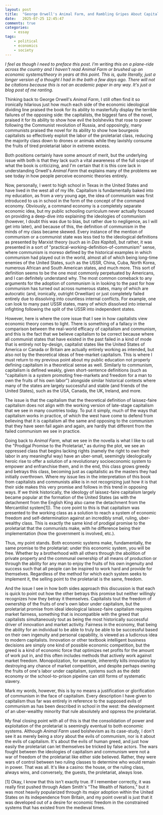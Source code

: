 ```yaml
---
layout: post
title:  "George Orwell's Animal Farm, and Rambling Gripes About Capitalism v. Communism"
date:   2025-07-25 12:45:47
comments: true
categories:
    - essay
tags:
    - political
    - economics
    - society
---
```


*I feel as though I need to preface this post. I'm writing this on a plane-ride across the country and I haven't read Animal Farm or brushed up on economic systems/theory in years at this point. This is, quite literally, just a longer version of a thought I had in the bath a few days ago. There will not be citations because this is not an academic paper in any way. It's just a blog post of me ranting.*

Thinking back to George Orwell's *Animal Farm*, I still often find it so ironically hilarious just how much each side of the economic ideological dividing line praised the book for its ability to masterfully display the terrible failures of the opposing side: the capitalists, the biggest fans of the novel, praised it for its ability to show how evil the bolsheviks that rose to power following the Communist revolution of Russia, and opposingly, many communists praised the novel for its ability to show how bourgeois capitalists so effectively exploit the labor of the proletariat class, reducing the majority class down to drones or animals while they lavishly consume the fruits of tired proletariat labor in extreme excess.

Both positions certainly have some amount of merit, but the underlying issue with both is that they lack such a vital awareness of the full scope of what the book is criticizing, and I'm certain that it is this core lack in understanding Orwell's *Animal Farm* that explains many of the problems we see today in how people perceive economic theories entirely.

Now, personally, I went to high school in Texas in the United States and have lived in the west all of my life. Capitalism is fundamentally baked into my education, as from a very young age, the idea of communism was first introduced to us in school in the form of the concept of the command economy. Obviously, a command economy is a completely separate economic idea, but my public schooling curriculum never actually focused on providing a deep-dive into explaining the ideologies of communism (however, I doubt this was due to bias, but rather due to negligence, as I will get into later), and because of this, the definition of communism in the minds of my class became skewed. Every instance of the mention of communism or a communist state was less tied to the ideological definitions as presented by Marxist theory (such as in *Das Kapital*), but rather, it was presented in a sort of "practical-working-definition-of-communism" sense, where communism is moreso defined by the historical examples in which communism had played out in the world, almost all of which being long-time enemies of the United States, such as the USSR, China, Cuba, North Korea, numerous African and South American states, and much more. This sort of definition seems to be the one most commonly perpetuated by Americans, and I can definitely understand why. The most common comeback to any arguments for the adoption of communism is in looking to the past for how communism has turned out across numerous states, many of which are autocratic (and, ironically, outright Orwellian) or just completely failed entirely due to dissolving into countless internal conflicts. For example, one can look to many past USSR states, many of which dissolved into internal infighting following the split of the USSR into independent states.

However, here is where the core issue that I see in how capitalists view economic theory comes to light. There is something of a fallacy in the comparison between the real-world efficacy of capitalism and communism, and this is the fact that we believe capitalism to be correct because where all communist states that have existed in the past failed in a kind of mode that is entirely not by-design, capitalist states like the United States of America or Canada or Britain are actually entirely working as intended, but also not by the theoretical ideas of free-market capitalism. This is where I must return to my previous point about my public education not properly defining capitalism in a theoretical sense as well. Similarly to communism, capitalism is defined weakly, given short-sentence definitions (such as "capitalism is a system promoting free-markets and freedom for a man to own the fruits of his own labor") alongside similar historical contexts where many of the states are largely successful and stable (and friends of the United States), such as the USA, Canada, the UK, Ireland, and more.

The issue is that the capitalism that the theoretical definition of laissez-faire capitalism does not align with the working version of late-stage capitalism that we see in many countries today. To put it simply, much of the ways that capitalism works in practice, of which the west have come to defend from believing that it is capitalism all the same and opposing to the communism that they have seen fail again and again, are hardly that different from the failed communism we see in practice.

Going back to *Animal Farm*, what we see in the novella is what I like to call the "Prodigal Promise to the Proletariat," as during the plot, we see an oppressed class that begins lacking rights (namely the right to own their labor in any meaningful way) have an uber-small, seemingly ideologically heroic rise to offer a solution of a revolutionary socioeconomic system to empower and enfranchise them, and in the end, this class grows greedy and betrays this class, becoming just as capitalistic as the masters they had initially overthrown. Where my issue lies in the interpretation of this book from capitalists and communists alike is in not recognizing just how it is that their side makes this very promise and follows in this trend in opposing ways. If we think historically, the ideology of laissez-faire capitalism largely became popular at the formation of the United States (as with the detachment from the English King also came the detachment from the Mercantilist system[1]). The core point to this is that capitalism was presented to the working class as a solution to reach a system of economic freedom and self-determination against an incredibly small, ruling, uber-wealthy class. This is exactly the same kind of prodigal promise to the proletariat that the communists make, with he difference being their implementation (how the government is involved, etc.).

Thus, my point stands. Both economic systems make, fundamentally, the same promise to the proletariat: under this economic system, you will be free. Whether by a brotherhood with all others through the abolition of private property and the communal ownership of all means of production or through the ability for any man to enjoy the fruits of his own ingenuity and success such that all people can be inspired to work hard and provide for themselves. Regardless of the method for which each system seeks to implement it, the selling point to the proletariat is the same, freedom.

And the issue I see in how both sides approach this discussion is that each is quick to point out how the other betrays this promise but neither willingly recognizes how they betray it themselves. Capitalists tout the freedom of ownership of the fruits of one's own labor under capitalism, but the proletariat promise from ideal ideological laissez-faire capitalism requires market fairness, something that is incompatible with the greed that capitalists simultaneously tout as being the most historically successful driver of innovation and market activity. Fairness in the economy, that being the ability for an individual to be able to truly be able to be successful based on their own ingenuity and personal capability, is viewed as a ludicrous idea to modern capitalists. Innovation or other textbook intelligent business decisions are simply one kind of possible economic competition, but the greed is a kind of economic force that optimizes net profits for the amount of work put in, and this often includes methods that actively work against market freedom. Monopolization, for example, inherently kills innovation by destroying any chance of market competition, and despite perhaps owning the fruits of one's labor under capitalism, systems such as the debt economy or the school-to-prison pipeline can still forms of systematic slavery.

Mark my words, however, this is by no means a justification or glorification of communism in the face of capitalism. Every description I have given to capitalism thus far was entirely in reference to the supposed evils of communism as has been described in school in the west: the development of an uber-wealthy minority that rule absolutely and oppress the proletariat.

My final closing point with all of this is that the consolidation of power and exploitation of the proletariat is seemingly eventual to both economic systems. Although *Animal Farm* used bolshevism as its case-study, I don't see it as merely being a story about the evils of communism, nor is it about the evils of capitalism. It's about the evils of human greed, and just how easily the proletariat can let themselves be tricked by false actors. The wars fought between the ideologies of capitalism and communism were not a war of freedom of the proletariat like either side believed. Rather, they were wars of control between two ruling classes to determine who would remain in power. That was all. It's like a casino: the house, or the ruling class, always wins, and conversely, the guests, the proletariat, always lose. 

[1] Okay, I know that this isn't exactly true. If I remember correctly, it was really first pushed through Adam Smith's "The Wealth of Nations," but it was most heavily popularized through its major adoption within the United States on its independence from Britain, and my point overall is just that it was developed out of a desire for economic freedom in the constrained systems that has existed from the medieval times.
